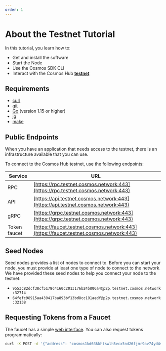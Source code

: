 ```yaml
---
order: 1
---
```


# About the Testnet Tutorial

In this tutorial, you learn how to:

- Get and install the software
- Start the Node
- Use the Cosmos SDK CLI
- Interact with the Cosmos Hub [**testnet**](index.md)

## Requirements

- [curl](https://github.com/curl/curl)
- [git](https://git-scm.com/)
- [Go](https://golang.org/) (version 1.15 or higher)
- [jq](https://github.com/stedolan/jq)
- [make](https://en.wikipedia.org/wiki/Make_(software))

## Public Endpoints

When you have an application that needs access to the testnet, there is an infrastructure available that you can use.

To connect to the Cosmos Hub testnet, use the following endpoints:

| Service      | URL                                                                                    |
| ------------ | -------------------------------------------------------------------------------------- |
| RPC          | [https://rpc.testnet.cosmos.network:443](https://rpc.testnet.cosmos.network:443)       |
| API          | [https://api.testnet.cosmos.network:443](https://api.testnet.cosmos.network:443)       |
| gRPC         | [https://grpc.testnet.cosmos.network:443](https://grpc.testnet.cosmos.network:443)     |
| Token faucet | [https://faucet.testnet.cosmos.network:443](https://faucet.testnet.cosmos.network:443) |

## Seed Nodes

Seed nodes provides a list of nodes to connect to. Before you can start your node, you must provide at least one type of node to connect to the network. We have provided these seed nodes to help you connect your node to the testnet:

- `9553c82dcf38cf5178c4160c2013176b24b806a4@p2p.testnet.cosmos.network:32714`
- `64fefc98915aa430417ba893bf13bd8cc101aedf@p2p.testnet.cosmos.network:32138`

## Requesting Tokens from a Faucet

The faucet has a simple [web interface](https://faucet.testnet.cosmos.network). You can also request tokens programmatically:

```bash
curl -X POST -d '{"address": "cosmos1kd63kkhtswlh5vcx5nd26fjmr9av74yd4sf8ve"}' https://faucet.testnet.cosmos.network
```
